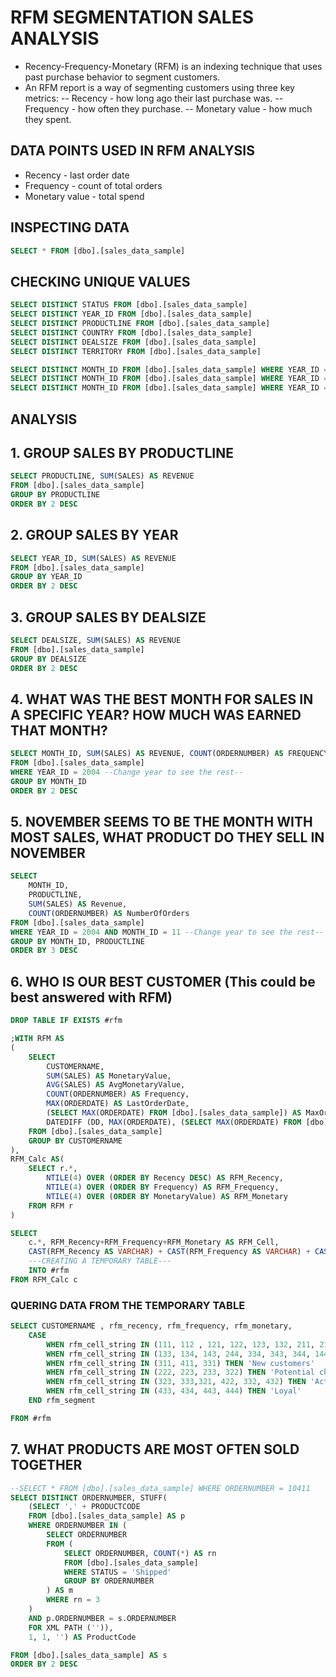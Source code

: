 # RFM SEGMENTATION SALES ANALYSIS

- Recency-Frequency-Monetary (RFM) is an indexing technique that uses past purchase behavior to segment customers.
- An RFM report is a way of segmenting customers using three key metrics:
 -- Recency - how long ago their last purchase was.
 -- Frequency - how often they purchase.
 -- Monetary value - how much they spent.

## DATA POINTS USED IN RFM ANALYSIS

- Recency - last order date
- Frequency - count of total orders
- Monetary value - total spend

## INSPECTING DATA

````sql
SELECT * FROM [dbo].[sales_data_sample]
````

## CHECKING UNIQUE VALUES

````sql
SELECT DISTINCT STATUS FROM [dbo].[sales_data_sample] 
SELECT DISTINCT YEAR_ID FROM [dbo].[sales_data_sample]
SELECT DISTINCT PRODUCTLINE FROM [dbo].[sales_data_sample] 
SELECT DISTINCT COUNTRY FROM [dbo].[sales_data_sample]
SELECT DISTINCT DEALSIZE FROM [dbo].[sales_data_sample] 
SELECT DISTINCT TERRITORY FROM [dbo].[sales_data_sample] 

SELECT DISTINCT MONTH_ID FROM [dbo].[sales_data_sample] WHERE YEAR_ID = 2003
SELECT DISTINCT MONTH_ID FROM [dbo].[sales_data_sample] WHERE YEAR_ID = 2004
SELECT DISTINCT MONTH_ID FROM [dbo].[sales_data_sample] WHERE YEAR_ID = 2005
````

## ANALYSIS

## 1. GROUP SALES BY PRODUCTLINE

````sql
SELECT PRODUCTLINE, SUM(SALES) AS REVENUE
FROM [dbo].[sales_data_sample]
GROUP BY PRODUCTLINE
ORDER BY 2 DESC
````

## 2. GROUP SALES BY YEAR

````sql
SELECT YEAR_ID, SUM(SALES) AS REVENUE
FROM [dbo].[sales_data_sample]
GROUP BY YEAR_ID
ORDER BY 2 DESC
````

## 3. GROUP SALES BY DEALSIZE

````sql
SELECT DEALSIZE, SUM(SALES) AS REVENUE
FROM [dbo].[sales_data_sample]
GROUP BY DEALSIZE
ORDER BY 2 DESC
````

## 4. WHAT WAS THE BEST MONTH FOR SALES IN A SPECIFIC YEAR? HOW MUCH WAS EARNED THAT MONTH?

````sql
SELECT MONTH_ID, SUM(SALES) AS REVENUE, COUNT(ORDERNUMBER) AS FREQUENCY
FROM [dbo].[sales_data_sample] 
WHERE YEAR_ID = 2004 --Change year to see the rest--
GROUP BY MONTH_ID
ORDER BY 2 DESC
````

## 5. NOVEMBER SEEMS TO BE THE MONTH WITH MOST SALES, WHAT PRODUCT DO THEY SELL IN NOVEMBER

````sql
SELECT 
	MONTH_ID, 
	PRODUCTLINE, 
	SUM(SALES) AS Revenue,
	COUNT(ORDERNUMBER) AS NumberOfOrders
FROM [dbo].[sales_data_sample]
WHERE YEAR_ID = 2004 AND MONTH_ID = 11 --Change year to see the rest--
GROUP BY MONTH_ID, PRODUCTLINE
ORDER BY 3 DESC
````

## 6. WHO IS OUR BEST CUSTOMER (This could be best answered with RFM)

````sql
DROP TABLE IF EXISTS #rfm

;WITH RFM AS
(
	SELECT 
		CUSTOMERNAME,
		SUM(SALES) AS MonetaryValue,
		AVG(SALES) AS AvgMonetaryValue,
		COUNT(ORDERNUMBER) AS Frequency,
		MAX(ORDERDATE) AS LastOrderDate,
		(SELECT MAX(ORDERDATE) FROM [dbo].[sales_data_sample]) AS MaxOrderDate,
		DATEDIFF (DD, MAX(ORDERDATE), (SELECT MAX(ORDERDATE) FROM [dbo].[sales_data_sample])) AS Recency
	FROM [dbo].[sales_data_sample]
	GROUP BY CUSTOMERNAME
),
RFM_Calc AS(
	SELECT r.*,
		NTILE(4) OVER (ORDER BY Recency DESC) AS RFM_Recency,
		NTILE(4) OVER (ORDER BY Frequency) AS RFM_Frequency,
		NTILE(4) OVER (ORDER BY MonetaryValue) AS RFM_Monetary
	FROM RFM r
)

SELECT 
	c.*, RFM_Recency+RFM_Frequency+RFM_Monetary AS RFM_Cell,
	CAST(RFM_Recency AS VARCHAR) + CAST(RFM_Frequency AS VARCHAR) + CAST(RFM_Monetary AS VARCHAR) AS RFM_Cell_String
	---CREATING A TEMPORARY TABLE---
	INTO #rfm
FROM RFM_Calc c
````

### QUERING DATA FROM THE TEMPORARY TABLE

````sql
SELECT CUSTOMERNAME , rfm_recency, rfm_frequency, rfm_monetary,
	CASE 
		WHEN rfm_cell_string IN (111, 112 , 121, 122, 123, 132, 211, 212, 114, 141) THEN 'Lost Customers'  --lost customers
		WHEN rfm_cell_string IN (133, 134, 143, 244, 334, 343, 344, 144) then 'Slipping away, cannot lose' -- (Big spenders who haven’t purchased lately) slipping away
		WHEN rfm_cell_string IN (311, 411, 331) THEN 'New customers'
		WHEN rfm_cell_string IN (222, 223, 233, 322) THEN 'Potential churners'
		WHEN rfm_cell_string IN (323, 333,321, 422, 332, 432) THEN 'Active' --(Customers who buy often & recently, but at low price points)
		WHEN rfm_cell_string IN (433, 434, 443, 444) THEN 'Loyal'
	END rfm_segment

FROM #rfm
````

## 7. WHAT PRODUCTS ARE MOST OFTEN SOLD TOGETHER

````sql
--SELECT * FROM [dbo].[sales_data_sample] WHERE ORDERNUMBER = 10411
SELECT DISTINCT ORDERNUMBER, STUFF(
	(SELECT ',' + PRODUCTCODE
	FROM [dbo].[sales_data_sample] AS p
	WHERE ORDERNUMBER IN (
		SELECT ORDERNUMBER
		FROM (
			SELECT ORDERNUMBER, COUNT(*) AS rn
			FROM [dbo].[sales_data_sample]
			WHERE STATUS = 'Shipped'
			GROUP BY ORDERNUMBER
		) AS m
		WHERE rn = 3
	)
	AND p.ORDERNUMBER = s.ORDERNUMBER
	FOR XML PATH ('')), 
	1, 1, '') AS ProductCode

FROM [dbo].[sales_data_sample] AS s
ORDER BY 2 DESC
````
